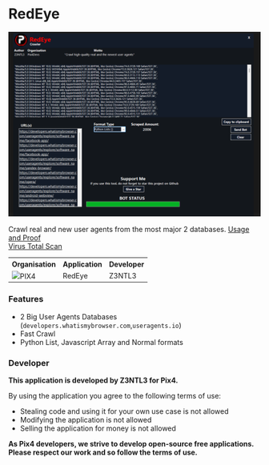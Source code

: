 # RedEye
<img src="redEye.png">

Crawl real and new user agents from the most major 2 databases. 
<a href="https://www.youtube.com/watch?v=kfjVTS1uiVE"> Usage and Proof</a><br>
<a href="https://www.virustotal.com/gui/file-analysis/MTk2MTMyYTQ5MGIxMWViNDE2NGRkYTU1NWZhMmE1NDU6MTY1MTQ4NDA5NQ=="> Virus Total Scan</a>
<table><tr><th>Organisation</th><th>Application</th><th>Developer</th></tr><tr><td><img src="https://media.discordapp.net/attachments/956310840464773200/968964843333877830/logopix4.png" width="20">PIX4</td><td>RedEye</td><td>Z3NTL3</td></tr></table>


### Features
- 2 Big User Agents Databases (```developers.whatismybrowser.com```,```useragents.io```)
- Fast Crawl
- Python List, Javascript Array and Normal formats

### Developer
**This application is developed by Z3NTL3 for Pix4.**

By using the application you agree to the following terms of use:
- Stealing code and using it for your own use case is not allowed
- Modifying the application is not allowed
- Selling the application for money is not allowed

**As Pix4 developers, we strive to develop open-source free applications. Please respect our work and so follow the terms of use.**

